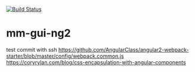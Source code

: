 [![Build Status](https://travis-ci.org/v8-suresh/mm-gui-ng2.svg?branch=master)](https://travis-ci.org/v8-suresh/mm-gui-ng2)

# mm-gui-ng2

test commit with ssh
https://github.com/AngularClass/angular2-webpack-starter/blob/master/config/webpack.common.js
https://coryrylan.com/blog/css-encapsulation-with-angular-components
